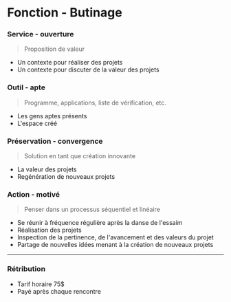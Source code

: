 # Fonction - Butinage
### Service - ouverture
> Proposition de valeur 
- Un contexte pour réaliser des projets
- Un contexte pour discuter de la valeur des projets
### Outil - apte
> Programme, applications, liste de vérification, etc.
- Les gens aptes présents
- L'espace créé
### Préservation - convergence
> Solution en tant que création innovante
- La valeur des projets 
- Regénération de nouveaux projets
### Action - motivé
> Penser dans un processus séquentiel et linéaire 
- Se réunir à fréquence régulière après la danse de l'essaim
- Réalisation des projets
- Inspection de la pertinence, de l'avancement et des valeurs du projet
- Partage de nouvelles idées menant à la création de nouveaux projets
---
### Rétribution
- Tarif horaire 75$ 
- Payé après chaque rencontre
